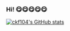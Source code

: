### Hi! 😋😋😋😋😋

[![ckf104's GitHub stats](https://github-readme-stats.vercel.app/api?username=ckf104)](https://github.com/anuraghazra/github-readme-stats)

<!--
**ckf104/ckf104** is a ✨ _special_ ✨ repository because its `README.md` (this file) appears on your GitHub profile.

Here are some ideas to get you started:

- 🔭 I’m currently working on ...
- 🌱 I’m currently learning ...
- 👯 I’m looking to collaborate on ...
- 🤔 I’m looking for help with ...
- 💬 Ask me about ...
- 📫 How to reach me: ...
- 😄 Pronouns: ...
- ⚡ Fun fact: ...
-->
